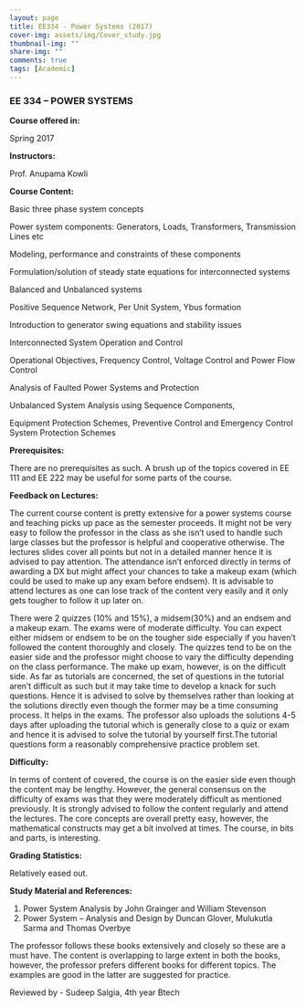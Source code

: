 ```yaml
---
layout: page
title: EE334 - Power Systems (2017)
cover-img: assets/img/Cover_study.jpg
thumbnail-img: ""
share-img: ""
comments: true
tags: [Academic]
---
```




### EE 334 – POWER SYSTEMS



**Course offered in:**



Spring 2017



**Instructors:**



Prof. Anupama Kowli



**Course Content:**

Basic three phase system concepts

Power system components: Generators, Loads, Transformers, Transmission Lines etc

Modeling, performance and constraints of these components

Formulation/solution of steady state equations for interconnected systems

Balanced and Unbalanced systems

Positive Sequence Network, Per Unit System, Ybus formation

Introduction to generator swing equations and stability issues

Interconnected System Operation and Control

Operational Objectives, Frequency Control, Voltage Control and Power Flow Control

Analysis of Faulted Power Systems and Protection

Unbalanced System Analysis using Sequence Components,

Equipment Protection Schemes, Preventive Control and Emergency Control System Protection Schemes

**Prerequisites:**

There are no prerequisites as such. A brush up of the topics covered in EE 111 and EE 222 may be useful for some parts of the course.


**Feedback on Lectures:**

The current course content is pretty extensive for a power systems course and teaching picks up pace as the semester proceeds. It might not be very easy to follow the professor in the class as she isn’t used to handle such large classes but the professor is helpful and cooperative otherwise. The lectures slides cover all points but not in a detailed manner hence it is advised to pay attention. The attendance isn’t enforced directly in terms of awarding a DX but might affect your chances to take a makeup exam (which could be used to make up any exam before endsem). It is advisable to attend lectures as one can lose track of the content very easily and it only gets tougher to follow it up later on.

There were 2 quizzes (10% and 15%), a midsem(30%) and an endsem and a makeup exam. The exams were of moderate difficulty. You can expect either midsem or endsem to be on the tougher side especially if you haven’t followed the content thoroughly and closely. The quizzes tend to be on the easier side and the professor might choose to vary the difficulty depending on the class performance. The make up exam, however, is on the difficult side. As far as tutorials are concerned, the set of questions in the tutorial aren’t difficult as such but it may take time to develop a knack for such questions. Hence it is advised to solve by themselves rather than looking at the solutions directly even though the former may be a time consuming process. It helps in the exams. The professor also uploads the solutions 4-5 days after uploading the tutorial which is generally close to a quiz or exam and hence it is advised to solve the tutorial by yourself first.The tutorial questions form a reasonably comprehensive practice problem set.


**Difficulty:**

In terms of content of covered, the course is on the easier side even though the content may be lengthy. However, the general consensus on the difficulty of exams was that they were moderately difficult as mentioned previously. It is strongly advised to follow the content regularly and attend the lectures. The core concepts are overall pretty easy, however, the mathematical constructs may get a bit involved at times. The course, in bits and parts, is interesting.


**Grading Statistics:**


Relatively eased out.


**Study Material and References:**

1. Power System Analysis by John Grainger and William Stevenson
2. Power System – Analysis and Design    by Duncan Glover, Mulukutla Sarma and Thomas Overbye

The professor follows these books extensively and closely so these are a must have. The content is overlapping to large extent in both the books, however, the professor prefers different books for different topics. The examples are good in the latter are suggested for practice.

Reviewed by - Sudeep Salgia, 4th year Btech